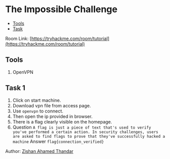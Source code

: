 # The Impossible Challenge

- [Tools](#tools)
- [Task](#task-1)

Room Link: [https://tryhackme.com/room/tutorial](https://tryhackme.com/room/tutorial)

## Tools 

1. OpenVPN

## Task 1

1. Click on start machine.
2. Download vpn file from access page.
3. Use `openvpn` to connect.
4. Then open the ip provided in browser.
5. There is a flag clearly visible on the homepage.
6. Question `A flag is just a piece of text that's used to verify you've performed a certain action. In security challenges, users are asked to find flags to prove that they've successfully hacked a machine` Answer `flag{connection_verified}`

Author: [Zishan Ahamed Thandar](https://ZishanAdThandar.github.io)
